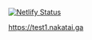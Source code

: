 [![Netlify Status](https://api.netlify.com/api/v1/badges/a9816bd4-98be-4569-bd39-97a464704e90/deploy-status)](https://app.netlify.com/sites/nakatai-0322/deploys)

https://test1.nakatai.ga